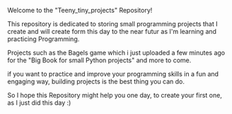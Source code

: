 Welcome to the "Teeny_tiny_projects" Repository! 

This repository is dedicated to storing small programming projects that I create and will create form this day to the near futur as I'm learning and practicing Programming.

Projects such as the Bagels game which i just uploaded a few minutes ago for the "Big Book for small Python projects" and more to come.

if you want to practice and improve your programming skills in a fun and engaging way, building projects is the best thing you can do.

So I hope this Repository might help you one day, to create your first one, as I just did this day :)
